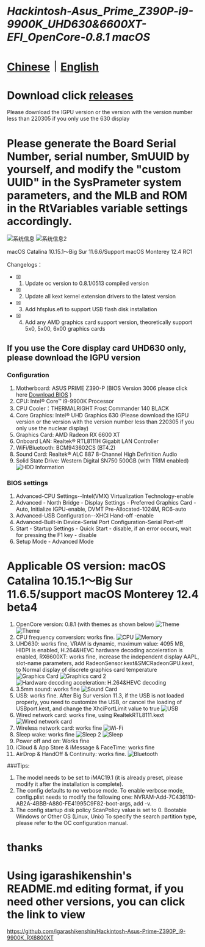 # *Hackintosh-Asus_Prime_Z390P-i9-9900K_UHD630&6600XT-EFI_OpenCore-0.8.1 macOS*

# [Chinese](https://github.com/jhihhe/Hackintosh-Asus_Prime_Z390P-i9-9900K_UHD630-RX-6600XT-EFI_OpenCore-0.8.1-macOS/blob/main/README.md)｜[English](https://github.com/jhihhe/Hackintosh-Asus_Prime_Z390P-i9-9900K_UHD630-RX-6600XT-EFI_OpenCore-0.8.1-macOS/blob/main/README-EN.md)

# Download click [releases](https://github.com/jhihhe/Hackintosh-Asus_Prime_Z390P-i9-9900K_UHD630-RX-6600XT-EFI_OpenCore-0.8.1-macOS/releases)
Please download the IGPU version or the version with the version number less than 220305 if you only use the 630 display
# Please generate the Board Serial Number, serial number, SmUUID by yourself, and modify the "custom UUID" in the SysPrameter system parameters, and the MLB and ROM in the RtVariables variable settings accordingly.

![系统信息](https://static01.imgkr.com/temp/0afe2bbe865d4788bc42c6afc025f601.png)
![系统信息2](https://tva2.sinaimg.cn/large/cec1774cly8h274zgu9rsj20te0hi42o.jpg)


macOS Catalina 10.15.1～Big Sur 11.6.6/Support macOS Monterey 12.4 RC1

Changelogs：
- [x] 1. Update oc version to 0.8.1/0513 compiled version
- [x] 2. Update all kext kernel extension drivers to the latest version
- [x] 3. Add hfsplus.efi to support USB flash disk installation 
- [x] 4. Add any AMD graphics card support version, theoretically support 5x0, 5x00, 6x00 graphics cards
## If you use the Core display card UHD630 only, please download the IGPU version

### Configuration
1. Motherboard: ASUS PRIME Z390-P (BIOS Version 3006 please click here [Download BIOS](https://www.asus.com/us/motherboards-components/motherboards/prime/prime-z390-p/HelpDesk_BIOS/) )
1. CPU: Intel® Core™ i9-9900K Processor
1. CPU Cooler：THERMALRIGHT Frost Commander 140 BLACK
1. Core Graphics: Intel® UHD Graphics 630 (Please download the IGPU version or the version with the version number less than 220305 if you only use the nuclear display)
1. Graphics Card: AMD Radeon RX 6600 XT
1. Onboard LAN: Realtek® RTL8111H Gigabit LAN Controller
1. WiFi/Bluetooth: BCM943602CS (BT4.2)
1. Sound Card: Realtek® ALC 887 8-Channel High Definition Audio
1. Solid State Drive: Western Digital SN750 500GB (with TRIM enabled)
![HDD Information](https://tva1.sinaimg.cn/large/cec1774cly8h057sy9inrj21860u0tcy.jpg)

### BIOS settings
1. Advanced-CPU Settings--Intel(VMX) Virtualization Technology-enable
1. Advanced - North Bridge - Display Settings - Preferred Graphics Card - Auto, Initialize IGPU-enable, DVMT Pre-Allocated-1024M, RC6-auto
1. Advanced-USB Configuration--XHCI Hand-off -enable
1. Advanced-Built-in Device-Serial Port Configuration-Serial Port-off
1. Start - Startup Settings - Quick Start - disable, if an error occurs, wait for pressing the F1 key - disable
1. Setup Mode - Advanced Mode

# **Applicable OS version: macOS Catalina 10.15.1～Big Sur 11.6.5/support macOS Monterey 12.4 beta4**
1. OpenCore version: 0.8.1 (with themes as shown below)
![Theme](https://tva2.sinaimg.cn/large/cec1774cly8h1g75kzm0vj21hc0u0gmt.jpg)
![Theme](https://i.loli.net/2021/07/31/uFHJD2BMazqmTcA.png)
1. CPU frequency conversion: works fine.
![CPU](https://tva4.sinaimg.cn/large/cec1774cly8h057spanbgj21860u0dio.jpg)
![Memory](https://tva2.sinaimg.cn/large/cec1774cly8h057svhmylj21860u0n0u.jpg)
1. UHD630: works fine, VRAM is dynamic, maximum value: 4095 MB, HIDPI is enabled, H.264&HEVC hardware decoding acceleration is enabled, RX6600XT: works fine, increase the independent display AAPL, slot-name parameters, add RadeonSensor.kext&SMCRadeonGPU.kext, to Normal display of discrete graphics card temperature
![Graphics Card](https://tva4.sinaimg.cn/large/cec1774cly8h1xkrsg9spj21eg0u00vz.jpg)
![Graphics card 2](https://tva2.sinaimg.cn/large/cec1774cly8h1xkmoixcpj20lq0tg0uz.jpg)
![Hardware decoding acceleration: H.264&HEVC decoding](https://tva3.sinaimg.cn/large/cec1774cly8h1xkojr9ugj21880u0421.jpg)
1. 3.5mm sound: works fine
![Sound Card](https://tva3.sinaimg.cn/large/cec1774cly8h057stfz6fj21860u0gov.jpg)
1. USB: works fine. After Big Sur version 11.3, if the USB is not loaded properly, you need to customize the USB, or cancel the loading of USBport.kext, and change the XhciPortLimit value to true
![USB](https://pic.imgdb.cn/item/62280dc95baa1a80abdfa1ee.png)
1. Wired network card: works fine, using RealtekRTL8111.kext
![Wired network card](https://pic.imgdb.cn/item/62280dc95baa1a80abdfa1f6.png)
1. Wireless network card: works fine
![Wi-Fi](https://pic.imgdb.cn/item/62280dd25baa1a80abdfa953.png)
1. Sleep wake: works fine
![Sleep 2](https://tva2.sinaimg.cn/large/cec1774cly8h057snf0lzj21860u0wh5.jpg)
![Sleep](https://tva1.sinaimg.cn/large/cec1774cly8h057wpxhe1j212p0u0410.jpg)
1. Power off and on: Works fine
1. iCloud & App Store & iMessage & FaceTime: works fine
1. AirDrop & HandOff & Continuity: works fine.
![Bluetooth](https://pic.imgdb.cn/item/62280dcf5baa1a80abdfa682.png)

###Tips:

1. The model needs to be set to iMAC19.1 (it is already preset, please modify it after the installation is complete).
1. The config defaults to no verbose mode. To enable verbose mode, config.plist needs to modify the following one: NVRAM-Add-7C436110-AB2A-4BBB-A880-FE41995C9F82-boot-args, add -v.
1. The config startup disk policy ScanPolicy value is set to 0. Bootable Windows or Other OS (Linux, Unix) To specify the search partition type, please refer to the OC configuration manual.

# thanks
# Using igarashikenshin's README.md editing format, if you need other versions, you can click the link to view
https://github.com/igarashikenshin/Hackintosh-Asus-Prime-Z390P_i9-9900K_RX6800XT
